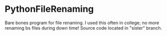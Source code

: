 # PythonFileRenaming
Bare bones program for file renaming.
I used this often in college; no more renaming bs files during down time! Source code located in "sister" branch.
